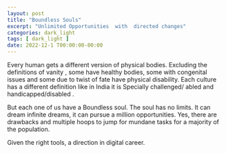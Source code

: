 ```yaml
---
layout: post
title: "Boundless Souls"
excerpt: "Unlimited Opportunities  with  directed changes"
categories: dark_light
tags: [ dark_light ]
date: 2022-12-1 T00:00:00-00:00
---
```


Every human gets a different version of physical bodies. Excluding the definitions of vanity , some have healthy bodies, some with congenital issues and some due to twist of fate have physical disability.  Each culture has a different definition like in India it is Specially challenged/ abled and handicapped/disabled .

But each one of us have a Boundless soul. 
The soul has no limits. It can dream infinite dreams, it can pursue a million opportunities. 
Yes, there are drawbacks and multiple hoops to jump for mundane tasks for a majority of the population. 

Given the right tools,  a direction in digital career.
